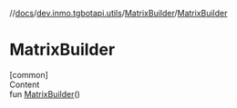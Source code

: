 //[docs](../../../index.md)/[dev.inmo.tgbotapi.utils](../index.md)/[MatrixBuilder](index.md)/[MatrixBuilder](-matrix-builder.md)



# MatrixBuilder  
[common]  
Content  
fun [MatrixBuilder](-matrix-builder.md)()  



